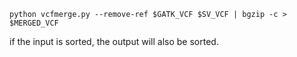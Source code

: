 ```
python vcfmerge.py --remove-ref $GATK_VCF $SV_VCF | bgzip -c > $MERGED_VCF
```

if the input is sorted, the output will also be sorted.
